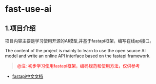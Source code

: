 # fast-use-ai

## 1.项目介绍

项目内容主要是学习使用开源的AI模型,并基于fastapi框架，编写在线api接口。

The content of the project is mainly to learn to use the open source AI model and write an online API interface based on the fastapi framework.


> <span style="color: red; ">@注: 初步学习使用fastapi框架，编码规范和使用方法，仅供参考</span>

- [fastapi中文文档](https://fastapi.tiangolo.com/zh/tutorial/first-steps/)